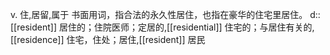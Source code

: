 v. 住,居留,属于 书面用词，指合法的永久性居住，也指在豪华的住宅里居住。
d:: [[resident]] 居住的；住院医师；定居的,[[residential]] 住宅的；与居住有关的,[[residence]] 住宅，住处；居住,[[resident]] 居民